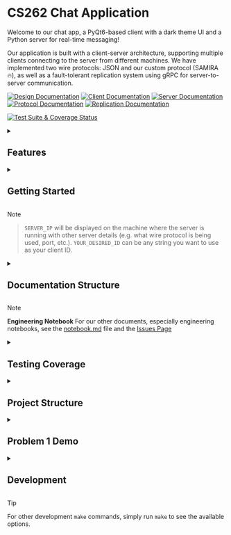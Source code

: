 # CS262 Chat Application

Welcome to our chat app, a PyQt6-based client with a dark theme UI and a Python server for real-time messaging!

Our application is built with a client-server architecture, supporting multiple clients connecting to the server from different machines. We have implemented two wire protocols: JSON and our custom protocol (SAMIRA🔥), as well as a fault-tolerant replication system using gRPC for server-to-server communication.

[![Design Documentation](https://img.shields.io/badge/Design-Documentation-blue)](/design/DESIGN_DOC.md) [![Client Documentation](https://img.shields.io/badge/Client-Documentation-blue)](src/client/README.md) [![Server Documentation](https://img.shields.io/badge/Server-Documentation-blue)](src/server/README.md) [![Protocol Documentation](https://img.shields.io/badge/Protocol-Documentation-blue)](src/protocol/README.md) [![Replication Documentation](https://img.shields.io/badge/Replication-Documentation-blue)](src/replication/README.md) 

[![Test Suite & Coverage Status](https://github.com/mirabor/cs262-chat/actions/workflows/test.yml/badge.svg)](https://github.com/mirabor/cs262-chat/actions/workflows/test.yml)

<details>
  <summary><h2>Features</h2></summary>

Our application implements the below functional requirements:

- [x] **Account Management**

- Create account with unique username, nickname, and password
- Log in with existing account
- Delete account
- List/search accounts with wildcard support

- [x] **Messaging**

- Real-time message delivery
- Offline message storage
- Configurable unread message to be delivered at any time
- Message status tracking (number of unread messages)
- Individual and bulk message deletion

- [x] **Multi-Machine Support**

- Tested server-client communication on different machines
- Server accessible from any client on the network
- Tested with two **wire protocols**: JSON and our custom protocol (SAMIRA🔥)

- [x] **Fault-Tolerant Replication**

- Raft-inspired leader election protocol
- 2-fault tolerant server cluster
- Automatic failover with leader election
- Dynamic server addition to the replica set
- gRPC-based server-to-server communication

For more details on features, high-level design, and implementation, see our [High-Level Design & Implementation Plan](/design/DESIGN_DOC.md).

</details>


<details>
  <summary><h2>Getting Started</h2></summary>

### Prerequisites

- Python 3.8+
- pip (Python package manager)
- make (build tool)

### Quick Start

1. Clone and install:

```bash
git clone https://github.com/yourusername/cs262-chat.git
cd cs262-chat
make install && make install-dev
```

2. Start server:

```bash
# Standard mode (single server)
make run-server

# Fault-tolerant mode with gRPC replication
# Start first server (leader)
make run-server MODE=grpc SERVER_ID=server1 PORT=5555

# Add additional replicas
make run-server MODE=grpc SERVER_ID=server2 PORT=5556 PEERS=localhost:5555
make run-server MODE=grpc SERVER_ID=server3 PORT=5557 PEERS=localhost:5555,localhost:5556
```

3. Start client

   1. On the same machine as server (new terminal):

      ```bash
      make run-client-gui
      ```

   2. Connecting from a different machine (replace `SERVER_IP` with server's IP):

      ```bash
      make run-client-gui CLIENT_ID=YOUR_DESIRED_ID SERVER_IP=SERVER_IP
      ```

</details>

> [!NOTE]
> > `SERVER_IP` will be displayed on the machine where the server is running with other server details (e.g. what wire protocol is being used, port, etc.).
> `YOUR_DESIRED_ID` can be any string you want to use as your client ID.


<details>
  <summary><h2>Documentation Structure</h2></summary>

Our documentation is organized for easy navigation:

- **[Client Documentation](src/client/README.md)**

  PyQt6-based GUI application covering:

  - UI components and pages
  - Implements our [User journey diagrams](/design/user_journey_ui.drawio.png)
  - Client code communication with server

- **[Server Documentation](src/server/README.md)**

  - API endpoints
  - Database schema
  - Server setup code

- **[Protocol Documentation](src/protocol/README.md)**
  - Wire protocol specifications
  - Message format details
  - Protocol Implementation (JSON vs Custom)

- **[Replication Documentation](src/replication/README.md)**
  - Fault-tolerant architecture
  - Raft-inspired leader election
  - Server-to-server communication
  - Testing instructions

</details>

> [!NOTE]
> **Engineering Notebook**
> For our other documents, especially engineering notebooks, see the [notebook.md](./design/notebook.md) file and the [Issues Page](https://github.com/mirabor/cs262-chat/issues?q=is%3Aissue%20state%3Aclosed)


<details>
  <summary><h2>Testing Coverage</h2></summary>

Our test suite coverage report can be found by clicking on the badge below:

[![Test Suite & Coverage Status](https://github.com/mirabor/cs262-chat/actions/workflows/test.yml/badge.svg)](https://github.com/mirabor/cs262-chat/actions/workflows/test.yml)

Also, you can run the test suite locally with:

```bash
make test
```

</details>

<details>
  <summary><h2>Project Structure</h2></summary>

![image](https://github.com/user-attachments/assets/428fda87-5ae3-4445-89f9-a48ab46efcd8)

```bash
├── Makefile
├── design/
│   ├── notebook.md
│   ├── replicas-notebook.md
│   └── wire-protocol-notebook.md
├── src/
│   ├── client/
│   │   ├── components/
│   │   └── pages/
│   ├── protocol/ # Protocol definitions and handlers
│   │   ├── grpc/
│   │   │   ├── chat_pb2.py
│   │   │   ├── chat_pb2_grpc.py
│   │   │   ├── replication_pb2.py
│   │   │   └── replication_pb2_grpc.py
│   │   ├── json/
│   │   └── samira/   # (custom impl, samira)
│   ├── replication/
│   │   ├── config.py
│   │   ├── election_manager.py
│   │   ├── heartbeat_manager.py
│   │   ├── replica_node.py 
│   │   ├── replica_state.py
│   │   └── replication_manager.py
│   └── server/
└── tests/
    ├── client/
    ├── protocol/
    ├── replication/
    └── server/
```

</details>

<details>
  <summary><h2>Problem 1 Demo</h2></summary>
<!-- TODO: [View Demo GIFs showing multi-machine usage](#demo-gifs) -->
   
https://github.com/user-attachments/assets/23159f82-a360-44ae-9f69-68630fd223f8

https://github.com/user-attachments/assets/79279374-0d96-4468-a49f-0a8b925eca22

https://github.com/user-attachments/assets/90902194-2182-40e5-b5b0-f3dc60822fd2

https://github.com/user-attachments/assets/4c007c8a-32b3-4ade-a0ac-e5670e87555d

https://github.com/user-attachments/assets/b0ac3eb2-e144-4800-b412-a0a5f059d8a0

https://github.com/user-attachments/assets/cce96add-d02c-4c67-b1b2-f980f0db6108

</details>

<details>
  <summary><h2>Development</h2></summary>

### Code Style

- Follows PEP 8 guidelines
- Auto-formatting available:

```bash
make fix-style
```

</details>

> [!TIP]
> For other development `make` commands, simply run `make` to see the available options.
